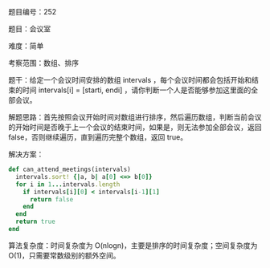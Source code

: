 题目编号：252

题目：会议室

难度：简单

考察范围：数组、排序

题干：给定一个会议时间安排的数组 intervals ，每个会议时间都会包括开始和结束的时间 intervals[i] = [starti, endi] ，请你判断一个人是否能够参加这里面的全部会议。

解题思路：首先按照会议开始时间对数组进行排序，然后遍历数组，判断当前会议的开始时间是否晚于上一个会议的结束时间，如果是，则无法参加全部会议，返回 false，否则继续遍历，直到遍历完整个数组，返回 true。

解决方案：

```ruby
def can_attend_meetings(intervals)
  intervals.sort! {|a, b| a[0] <=> b[0]}
  for i in 1...intervals.length
    if intervals[i][0] < intervals[i-1][1]
      return false
    end
  end
  return true
end
```

算法复杂度：时间复杂度为 O(nlogn)，主要是排序的时间复杂度；空间复杂度为 O(1)，只需要常数级别的额外空间。